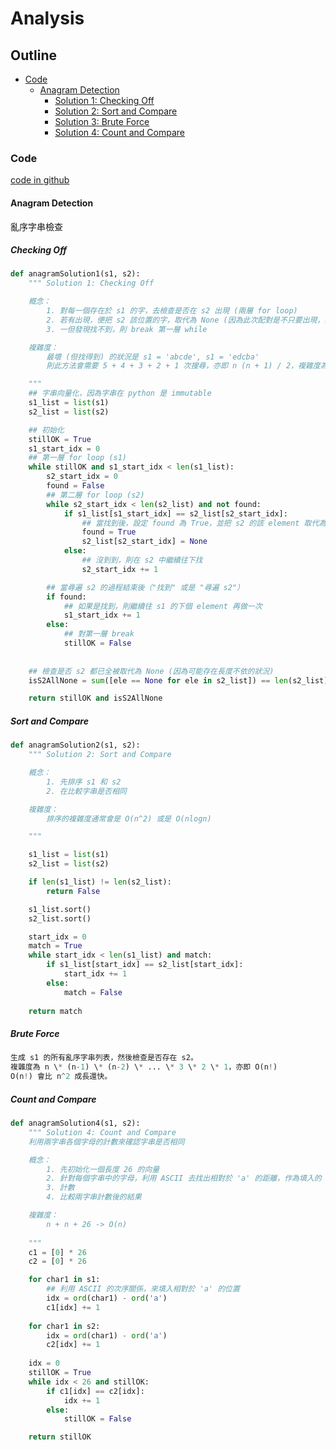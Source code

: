 # Analysis

## Outline

* [Code](#code)
    * [Anagram Detection](#anagram-detection)
        * [Solution 1: Checking Off](#checking-off)
        * [Solution 2: Sort and Compare](#sort-and-compare)
        * [Solution 3: Brute Force](#brute-force)
        * [Solution 4: Count and Compare](#count-and-compare)

### Code

[code in github](https://github.com/kstseng/dsa-ml-tool-note/blob/master/DSA/ProblemSolvingWithAlgorithmsAndDataStructures/CODE/Analysis/anagram_detection.py)

#### Anagram Detection

亂序字串檢查

##### Checking Off

```python
def anagramSolution1(s1, s2):
    """ Solution 1: Checking Off

    概念：
        1. 對每一個存在於 s1 的字，去檢查是否在 s2 出現 (兩層 for loop)
        2. 若有出現，便把 s2 該位置的字，取代為 None (因為此次配對是不只要出現，數量也要一樣，取代為 None 才不會重複計算)
        3. 一但發現找不到，則 break 第一層 while

    複雜度：
        最壞 (但找得到) 的狀況是 s1 = 'abcde', s1 = 'edcba'
        則此方法會需要 5 + 4 + 3 + 2 + 1 次搜尋，亦即 n (n + 1) / 2，複雜度為 O(n^2)

    """
    ## 字串向量化，因為字串在 python 是 immutable
    s1_list = list(s1)
    s2_list = list(s2)

    ## 初始化
    stillOK = True
    s1_start_idx = 0
    ## 第一層 for loop (s1)
    while stillOK and s1_start_idx < len(s1_list):
        s2_start_idx = 0
        found = False
        ## 第二層 for loop (s2)
        while s2_start_idx < len(s2_list) and not found:
            if s1_list[s1_start_idx] == s2_list[s2_start_idx]:
                ## 當找到後，設定 found 為 True，並把 s2 的該 element 取代為 None
                found = True
                s2_list[s2_start_idx] = None
            else:
                ## 沒到到，則在 s2 中繼續往下找
                s2_start_idx += 1

        ## 當尋遍 s2 的過程結束後（"找到" 或是 "尋遍 s2"）
        if found:
            ## 如果是找到，則繼續往 s1 的下個 element 再做一次
            s1_start_idx += 1
        else:
            ## 對第一層 break 
            stillOK = False
        
    
    ## 檢查是否 s2 都已全被取代為 None (因為可能存在長度不依的狀況)
    isS2AllNone = sum([ele == None for ele in s2_list]) == len(s2_list)

    return stillOK and isS2AllNone

```


##### Sort and Compare

```python
def anagramSolution2(s1, s2):
    """ Solution 2: Sort and Compare

    概念：
        1. 先排序 s1 和 s2 
        2. 在比較字串是否相同

    複雜度：
        排序的複雜度通常會是 O(n^2) 或是 O(nlogn)

    """

    s1_list = list(s1)
    s2_list = list(s2)

    if len(s1_list) != len(s2_list):
        return False

    s1_list.sort()
    s2_list.sort()

    start_idx = 0
    match = True
    while start_idx < len(s1_list) and match:
        if s1_list[start_idx] == s2_list[start_idx]:
            start_idx += 1
        else:
            match = False
        
    return match
```

##### Brute Force

```python
生成 s1 的所有亂序字串列表，然後檢查是否存在 s2。
複雜度為 n \* (n-1) \* (n-2) \* ... \* 3 \* 2 \* 1，亦即 O(n!)
O(n!) 會比 n^2 成長還快。
```

##### Count and Compare

```python
def anagramSolution4(s1, s2):
    """ Solution 4: Count and Compare
    利用兩字串各個字母的計數來確認字串是否相同

    概念：
        1. 先初始化一個長度 26 的向量
        2. 針對每個字串中的字母，利用 ASCII 去找出相對於 'a' 的距離，作為填入的 index
        3. 計數
        4. 比較兩字串計數後的結果

    複雜度：
        n + n + 26 -> O(n)
        
    """
    c1 = [0] * 26
    c2 = [0] * 26

    for char1 in s1:
        ## 利用 ASCII 的次序關係，來填入相對於 'a' 的位置
        idx = ord(char1) - ord('a')
        c1[idx] += 1
    
    for char1 in s2:
        idx = ord(char1) - ord('a')
        c2[idx] += 1
    
    idx = 0
    stillOK = True
    while idx < 26 and stillOK:
        if c1[idx] == c2[idx]:
            idx += 1
        else:
            stillOK = False

    return stillOK
```
